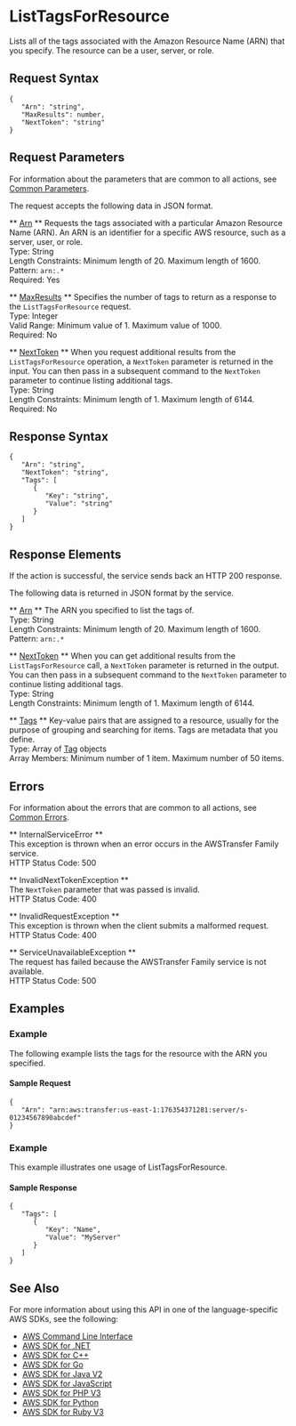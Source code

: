 # ListTagsForResource<a name="API_ListTagsForResource"></a>

Lists all of the tags associated with the Amazon Resource Name \(ARN\) that you specify\. The resource can be a user, server, or role\.

## Request Syntax<a name="API_ListTagsForResource_RequestSyntax"></a>

```
{
   "Arn": "string",
   "MaxResults": number,
   "NextToken": "string"
}
```

## Request Parameters<a name="API_ListTagsForResource_RequestParameters"></a>

For information about the parameters that are common to all actions, see [Common Parameters](CommonParameters.md)\.

The request accepts the following data in JSON format\.

 ** [Arn](#API_ListTagsForResource_RequestSyntax) **   <a name="TransferFamily-ListTagsForResource-request-Arn"></a>
Requests the tags associated with a particular Amazon Resource Name \(ARN\)\. An ARN is an identifier for a specific AWS resource, such as a server, user, or role\.  
Type: String  
Length Constraints: Minimum length of 20\. Maximum length of 1600\.  
Pattern: `arn:.*`   
Required: Yes

 ** [MaxResults](#API_ListTagsForResource_RequestSyntax) **   <a name="TransferFamily-ListTagsForResource-request-MaxResults"></a>
Specifies the number of tags to return as a response to the `ListTagsForResource` request\.  
Type: Integer  
Valid Range: Minimum value of 1\. Maximum value of 1000\.  
Required: No

 ** [NextToken](#API_ListTagsForResource_RequestSyntax) **   <a name="TransferFamily-ListTagsForResource-request-NextToken"></a>
When you request additional results from the `ListTagsForResource` operation, a `NextToken` parameter is returned in the input\. You can then pass in a subsequent command to the `NextToken` parameter to continue listing additional tags\.  
Type: String  
Length Constraints: Minimum length of 1\. Maximum length of 6144\.  
Required: No

## Response Syntax<a name="API_ListTagsForResource_ResponseSyntax"></a>

```
{
   "Arn": "string",
   "NextToken": "string",
   "Tags": [ 
      { 
         "Key": "string",
         "Value": "string"
      }
   ]
}
```

## Response Elements<a name="API_ListTagsForResource_ResponseElements"></a>

If the action is successful, the service sends back an HTTP 200 response\.

The following data is returned in JSON format by the service\.

 ** [Arn](#API_ListTagsForResource_ResponseSyntax) **   <a name="TransferFamily-ListTagsForResource-response-Arn"></a>
The ARN you specified to list the tags of\.  
Type: String  
Length Constraints: Minimum length of 20\. Maximum length of 1600\.  
Pattern: `arn:.*` 

 ** [NextToken](#API_ListTagsForResource_ResponseSyntax) **   <a name="TransferFamily-ListTagsForResource-response-NextToken"></a>
When you can get additional results from the `ListTagsForResource` call, a `NextToken` parameter is returned in the output\. You can then pass in a subsequent command to the `NextToken` parameter to continue listing additional tags\.  
Type: String  
Length Constraints: Minimum length of 1\. Maximum length of 6144\.

 ** [Tags](#API_ListTagsForResource_ResponseSyntax) **   <a name="TransferFamily-ListTagsForResource-response-Tags"></a>
Key\-value pairs that are assigned to a resource, usually for the purpose of grouping and searching for items\. Tags are metadata that you define\.  
Type: Array of [Tag](API_Tag.md) objects  
Array Members: Minimum number of 1 item\. Maximum number of 50 items\.

## Errors<a name="API_ListTagsForResource_Errors"></a>

For information about the errors that are common to all actions, see [Common Errors](CommonErrors.md)\.

 ** InternalServiceError **   
This exception is thrown when an error occurs in the AWSTransfer Family service\.  
HTTP Status Code: 500

 ** InvalidNextTokenException **   
The `NextToken` parameter that was passed is invalid\.  
HTTP Status Code: 400

 ** InvalidRequestException **   
This exception is thrown when the client submits a malformed request\.  
HTTP Status Code: 400

 ** ServiceUnavailableException **   
The request has failed because the AWSTransfer Family service is not available\.  
HTTP Status Code: 500

## Examples<a name="API_ListTagsForResource_Examples"></a>

### Example<a name="API_ListTagsForResource_Example_1"></a>

The following example lists the tags for the resource with the ARN you specified\.

#### Sample Request<a name="API_ListTagsForResource_Example_1_Request"></a>

```
{
   "Arn": "arn:aws:transfer:us-east-1:176354371281:server/s-01234567890abcdef"
}
```

### Example<a name="API_ListTagsForResource_Example_2"></a>

This example illustrates one usage of ListTagsForResource\.

#### Sample Response<a name="API_ListTagsForResource_Example_2_Response"></a>

```
{
   "Tags": [ 
      { 
         "Key": "Name",
         "Value": "MyServer"
      }
   ]
}
```

## See Also<a name="API_ListTagsForResource_SeeAlso"></a>

For more information about using this API in one of the language\-specific AWS SDKs, see the following:
+  [AWS Command Line Interface](https://docs.aws.amazon.com/goto/aws-cli/transfer-2018-11-05/ListTagsForResource) 
+  [AWS SDK for \.NET](https://docs.aws.amazon.com/goto/DotNetSDKV3/transfer-2018-11-05/ListTagsForResource) 
+  [AWS SDK for C\+\+](https://docs.aws.amazon.com/goto/SdkForCpp/transfer-2018-11-05/ListTagsForResource) 
+  [AWS SDK for Go](https://docs.aws.amazon.com/goto/SdkForGoV1/transfer-2018-11-05/ListTagsForResource) 
+  [AWS SDK for Java V2](https://docs.aws.amazon.com/goto/SdkForJavaV2/transfer-2018-11-05/ListTagsForResource) 
+  [AWS SDK for JavaScript](https://docs.aws.amazon.com/goto/AWSJavaScriptSDK/transfer-2018-11-05/ListTagsForResource) 
+  [AWS SDK for PHP V3](https://docs.aws.amazon.com/goto/SdkForPHPV3/transfer-2018-11-05/ListTagsForResource) 
+  [AWS SDK for Python](https://docs.aws.amazon.com/goto/boto3/transfer-2018-11-05/ListTagsForResource) 
+  [AWS SDK for Ruby V3](https://docs.aws.amazon.com/goto/SdkForRubyV3/transfer-2018-11-05/ListTagsForResource) 